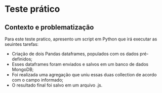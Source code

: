 # **Teste prático**

## **Contexto e problematização**

Para este teste pratico, apresento um script em Python que irá executar as seuintes tarefas:  

* Criação de dois Pandas dataframes, populados com os dados pré-definidos;
* Esses dataframes foram enviados e salvos em um banco de dados MongoDB;
* Foi realizada uma agregação que uniu essas duas collection de acordo com o campo informado;  
* O resultado final foi salvo em um arquivo .js.
